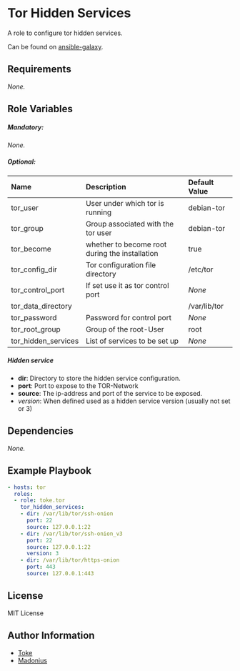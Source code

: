 # Tor Hidden Services

A role to configure tor hidden services.

Can be found on [ansible-galaxy](https://galaxy.ansible.com/toke/tor/).

## Requirements

_None._

## Role Variables

##### ***Mandatory***:
_None._

##### ***Optional***:
| Name               | Description                                    | Default Value |
| :---               | :----------                                    | :------------ |
| tor_user           | User under which tor is running                | debian-tor    |
| tor_group          | Group associated with the tor user             | debian-tor    |
| tor_become         | whether to become root during the installation | true          |
| tor_config_dir     | Tor configuration file directory               | /etc/tor      |
| tor_control_port   | If set use it as tor control port              | _None_        |
| tor_data_directory |                                                | /var/lib/tor  |
| tor_password       | Password for control port                      | _None_        |
| tor_root_group     | Group of the root-User                         | root          |
| tor_hidden_services| List of services to be set up                  | _None_        |

##### ***Hidden service***
* **dir**: Directory to store the hidden service configuration.
* **port**: Port to expose to the TOR-Network
* **source**: The ip-address and port of the service to be exposed.
* *version*: When defined used as a hidden service version (usually not set or 3)


## Dependencies

_None._

## Example Playbook

```yaml
- hosts: tor
  roles:
  - role: toke.tor
    tor_hidden_services:
    - dir: /var/lib/tor/ssh-onion
      port: 22
      source: 127.0.0.1:22
    - dir: /var/lib/tor/ssh-onion_v3
      port: 22
      source: 127.0.0.1:22
      version: 3
    - dir: /var/lib/tor/https-onion
      port: 443
      source: 127.0.0.1:443
```

## License

MIT License

## Author Information

* [Toke](https://github.com/toke)
* [Madonius](https://github.com/madonius)
